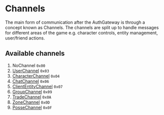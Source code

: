 # Channels

The main form of communication after the AuthGateway is through a concept known as Channels. The channels are split up
to handle messages for different areas of the game e.g. character controls, entity management, user/friend actions.

## Available channels

1. NoChannel `0x00`
1. [UserChannel](UserChannel.md) `0x03`
1. [CharacterChannel](CharacterChannel.md) `0x04`
1. [ChatChannel](ChatChannel.md) `0x06`
1. [ClientEntityChannel](ClientEntityChannel.md) `0x07`
1. [GroupChannel](GroupChannel.md) `0x09`
1. [TradeChannel](TradeChannel.md) `0x0A`
1. [ZoneChannel](ZoneChannel.md) `0x0D`
1. [PosseChannel](PosseChannel.md) `0x0F`